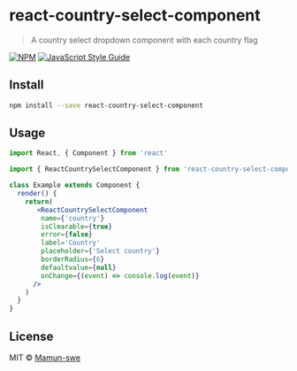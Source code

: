 # react-country-select-component

> A country select dropdown component with each country flag

[![NPM](https://img.shields.io/npm/v/react-country-select-component.svg)](https://www.npmjs.com/package/react-country-select-component) [![JavaScript Style Guide](https://img.shields.io/badge/code_style-standard-brightgreen.svg)](https://standardjs.com)

## Install

```bash
npm install --save react-country-select-component
```

## Usage

```jsx
import React, { Component } from 'react'

import { ReactCountrySelectComponent } from 'react-country-select-component'

class Example extends Component {
  render() {
    return(
       <ReactCountrySelectComponent
        name={'country'}
        isClearable={true}
        error={false}
        label='Country'
        placeholder={'Select country'}
        borderRadius={6}
        defaultvalue={null}
        onChange={(event) => console.log(event)}
      />
    )
  }
}
```

## License

MIT © [Mamun-swe](https://github.com/Mamun-swe)

